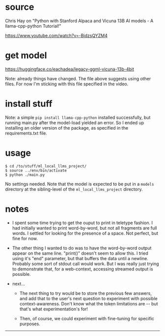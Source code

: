 # source
Chris Hay on "Python with Stanford Alpaca and Vicuna 13B AI models - A llama-cpp-python Tutorial!"

<https://www.youtube.com/watch?v=-BidzsQYZM4>


# get model
<https://huggingface.co/eachadea/legacy-ggml-vicuna-13b-4bit>

Note: already things have changed. The file above suggests using other files. For now I'm sticking with this file specified in the video.


# install stuff

Note: a simple `pip install llama-cpp-python` installed successfully, but running main.py after the model-load yielded an error. So I ended up installing an older version of the package, as specified in the requirements.txt file.

# usage

```
$ cd /to/stuff/ml_local_llms_project/
$ source ../env/bin/activate
$ python ./main.py
```

No settings needed. Note that the model is expected to be put in a `models` directory at the sibling-level of the `ml_local_llms_project` directory.

# notes

- I spent some time trying to get the ouput to print in teletype fashion. I had initially wanted to print word-by-word, but not all fragments are full words. I settled for looking for the presence of a space. Not perfect, but fine for now.

- The other thing I wanted to do was to have the word-by-word output appear on the same line. "print()" doesn't seem to allow this. I tried using it's "end" parameter, but that buffers the data until a newline. Probably some sort of stdout call would work. But I was really just trying to demonstrate that, for a web-context, accessing streamed output is possible.

- next...

    - The next thing to try would be to store the previous few answers, and add that to the user's next question to experiment with possible context-awareness. Don't know what the token limitations are -- but that's what experimentation's for!

    - Then, of course, we could experiment with fine-tuning for specific purposes.

---